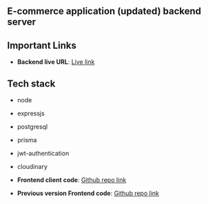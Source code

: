 ## E-commerce application (updated) backend server

## Important Links

- **Backend live URL**: [Live link](https://ecommerce-backend-navy-two.vercel.app/)

## Tech stack

- node
- expressjs
- postgresql
- prisma
- jwt-authentication
- cloudinary

- **Frontend client code**: [Github repo link](https://github.com/devalienbrain/ecommerce-updated-client)

- **Previous version Frontend code**: [Github repo link](https://github.com/devalienbrain/ecommerce-frontend)

